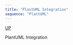 ```yaml
---
title: "PlantUML Integration"
sequence: "PlantUML"
---
```


[UP](/ide/intellij-idea-index.html)


PlantUML Integration
